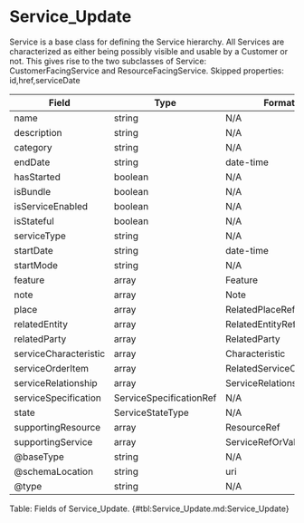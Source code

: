 <!--
    ATTENTION: This file was generated via gradle!
               Do NOT manually edit this file! Any such changes will be overwritten!
-->

# Service_Update

Service is a base class for defining the Service hierarchy.
All Services are characterized as either being possibly visible and usable by a Customer or not.
This gives rise to the two subclasses of Service: CustomerFacingService and ResourceFacingService.
Skipped properties: id,href,serviceDate

| Field | Type | Format | Required |
|-------|---|--------|---|
| name | string | N/A | No |
| description | string | N/A | No |
| category | string | N/A | No |
| endDate | string | date-time | No |
| hasStarted | boolean | N/A | No |
| isBundle | boolean | N/A | No |
| isServiceEnabled | boolean | N/A | No |
| isStateful | boolean | N/A | No |
| serviceType | string | N/A | No |
| startDate | string | date-time | No |
| startMode | string | N/A | No |
| feature | array | Feature | No |
| note | array | Note | No |
| place | array | RelatedPlaceRefOrValue | No |
| relatedEntity | array | RelatedEntityRefOrValue | No |
| relatedParty | array | RelatedParty | No |
| serviceCharacteristic | array | Characteristic | No |
| serviceOrderItem | array | RelatedServiceOrderItem | No |
| serviceRelationship | array | ServiceRelationship | No |
| serviceSpecification | ServiceSpecificationRef | N/A | No |
| state | ServiceStateType | N/A | No |
| supportingResource | array | ResourceRef | No |
| supportingService | array | ServiceRefOrValue | No |
| \@baseType | string | N/A | No |
| \@schemaLocation | string | uri | No |
| \@type | string | N/A | No |

Table: Fields of Service_Update. {#tbl:Service_Update.md:Service_Update}
